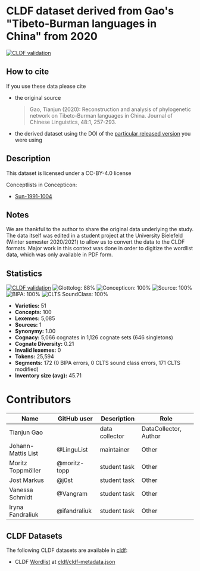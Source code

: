 # CLDF dataset derived from Gao's "Tibeto-Burman languages in China" from 2020

[![CLDF validation](https://github.com/digling/gaotb/workflows/CLDF-validation/badge.svg)](https://github.com/digling/gaotb/actions?query=workflow%3ACLDF-validation)

## How to cite

If you use these data please cite
- the original source
  > Gao, Tianjun (2020): Reconstruction and analysis of phylogenetic network on Tibeto-Burman languages in China. Journal of Chinese Linguistics, 48:1, 257-293.
- the derived dataset using the DOI of the [particular released version](../../releases/) you were using

## Description


This dataset is licensed under a CC-BY-4.0 license


Conceptlists in Concepticon:
- [Sun-1991-1004](https://concepticon.clld.org/contributions/Sun-1991-1004)
## Notes

We are thankful to the author to share the original data underlying the study. The data itself was edited in a student project at the University Bielefeld (Winter semester 2020/2021) to allow us to convert the data to the CLDF formats. Major work in this context was done in order to digitize the wordlist data, which was only available in PDF form. 



## Statistics


[![CLDF validation](https://github.com/digling/gaotb/workflows/CLDF-validation/badge.svg)](https://github.com/digling/gaotb/actions?query=workflow%3ACLDF-validation)
![Glottolog: 88%](https://img.shields.io/badge/Glottolog-88%25-yellowgreen.svg "Glottolog: 88%")
![Concepticon: 100%](https://img.shields.io/badge/Concepticon-100%25-brightgreen.svg "Concepticon: 100%")
![Source: 100%](https://img.shields.io/badge/Source-100%25-brightgreen.svg "Source: 100%")
![BIPA: 100%](https://img.shields.io/badge/BIPA-100%25-brightgreen.svg "BIPA: 100%")
![CLTS SoundClass: 100%](https://img.shields.io/badge/CLTS%20SoundClass-100%25-brightgreen.svg "CLTS SoundClass: 100%")

- **Varieties:** 51
- **Concepts:** 100
- **Lexemes:** 5,085
- **Sources:** 1
- **Synonymy:** 1.00
- **Cognacy:** 5,066 cognates in 1,126 cognate sets (646 singletons)
- **Cognate Diversity:** 0.21
- **Invalid lexemes:** 0
- **Tokens:** 25,594
- **Segments:** 172 (0 BIPA errors, 0 CLTS sound class errors, 171 CLTS modified)
- **Inventory size (avg):** 45.71

# Contributors

Name               | GitHub user  | Description    | Role
---                | ---          | ---            | ---
Tianjun Gao        |              | data collector | DataCollector, Author
Johann-Mattis List | @LinguList   | maintainer     | Other
Moritz Toppmöller  | @moritz-topp | student task        | Other
Jost Markus        | @j0st        | student task        | Other
Vanessa Schmidt    | @Vangram     | student task        | Other
Iryna Fandraliuk   | @ifandraliuk | student task        | Other




## CLDF Datasets

The following CLDF datasets are available in [cldf](cldf):

- CLDF [Wordlist](https://github.com/cldf/cldf/tree/master/modules/Wordlist) at [cldf/cldf-metadata.json](cldf/cldf-metadata.json)